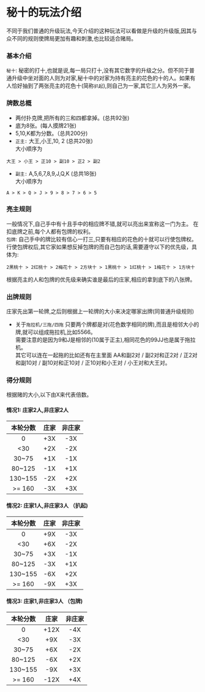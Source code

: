 秘十的玩法介绍
========


不同于我们普通的升级玩法,今天介绍的这种玩法可以看做是升级的升级版,因其与众不同的规则使牌局更加有趣和刺激,也比较适合赌局。

### 基本介绍
<code>秘十</code>: 秘密的打十,也就是说,每一局只打十,没有其它数字的升级之分。但不同于普通升级中坐对面的人则为对家,秘十中的对家为持有亮主的花色的十的人。如果有人恰好抽到了两张亮主的花色十(简称<code>扒起</code>),则自己为一家,其它三人为另外一家。

### 牌数总概
- 两付扑克牌,把所有的三和四都拿掉。(总共92张)
- 底为8张。(每人摸牌21张)
- 5,10,K都为分数。（总共200分)
- <code>正主:</code> 大王,小王,10, 2 (总共20张)<br>
大小顺序为
```
大王 > 小王 > 正10 > 副10 > 正2 > 副2
```

- <code>副主:</code> A,5,6,7,8,9,J,Q,K (总共18张)<br>
大小顺序为
```
A > K > Q > J > 9 > 8 > 7 > 6 > 5
```


### 亮主规则
一般情况下,自己手中有十且手中的相应牌不错,就可以亮出来宣称这一门为主。
在扣底牌之前,每个人都有包牌的权利。<br>
<code>包牌</code>: 自己手中的牌比较有信心一打三,只要有相应的花色的十就可以行使包牌权。行使包牌权后,其它家如果想反掉包牌的而自己包的话,需要遵守以下的优先级，具体为:
```
2黑桃十 > 2红桃十 > 2梅花十 > 2方块十 > 1黑桃十 > 1红桃十 > 1梅花十 > 1方块十
```
根据亮主的人和包牌的优先级来确实谁是最后的庄家,相应的拿到底下的八张牌。

### 出牌规则
庄家先出第一轮牌,之后则根据上一轮牌的大小来决定哪家出牌(同普通升级规则)

- 关于<code>拖拉机/三拖/四拖</code>
只要两个牌都是对(花色数字相同的牌),而且是相邻大小的牌,就可以组成拖拉机,比如5566。<br>
需要注意的是因为9和J是相邻的(10属于正主),相同花色的99JJ也是属于拖拉机。<br>
其它可以连在一起拖的比如还有在主里面 AA和副2对 / 副2对和正2对 / 正2对和副10对 / 副10对和正10对 / 正10对和小王对 / 小王对和大王对。

### 得分规则
根据赌的大小,以下由X来代表倍数。
#### 情况1: 庄家2人,非庄家2人

| 本轮分数      | 庄家            |非庄家 |
| :-----------: |:---------------:|:-----:|
| 0             | +3X             | -3X   |
| <30           | +2X             | -2X   |
| 30~75         | +1X             | -1X   |
| 80~125        | -1X             | +1X   |
| 130~155       | -2X             | +2X   |
| >= 160        | -3X             | +3X   |


#### 情况2: 庄家1人,非庄家3人 （扒起)

| 本轮分数      | 庄家            |非庄家 |
| :-----------: |:---------------:|:-----:|
| 0             | +9X             | -3X   |
| <30           | +6X             | -2X   |
| 30~75         | +3X             | -1X   |
| 80~125        | -3X             | +1X   |
| 130~155       | -6X             | +2X   |
| >= 160        | -9X             | +3X   |

#### 情况3: 庄家1,非庄家3人 （包牌)

| 本轮分数      | 庄家            |非庄家 |
| :-----------: |:---------------:|:-----:|
| 0             | +12X             | -4X   |
| <30           | +9X             | -3X   |
| 30~75         | +6X             | -2X   |
| 80~125        | -6X             | +2X   |
| 130~155       | -9X             | +3X   |
| >= 160        | -12X            | +4X   |


